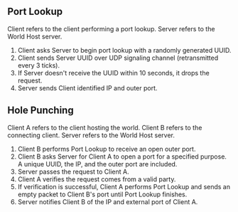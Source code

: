 ## Port Lookup

Client refers to the client performing a port lookup. Server refers to the World Host server.

1. Client asks Server to begin port lookup with a randomly generated UUID.
2. Client sends Server UUID over UDP signaling channel (retransmitted every 3 ticks).
3. If Server doesn't receive the UUID within 10 seconds, it drops the request.
4. Server sends Client identified IP and outer port.

## Hole Punching

Client A refers to the client hosting the world. Client B refers to the connecting client. Server refers to the World Host server.

1. Client B performs Port Lookup to receive an open outer port.
2. Client B asks Server for Client A to open a port for a specified purpose. A unique UUID, the IP, and the outer port are included.
3. Server passes the request to Client A.
4. Client A verifies the request comes from a valid party.
5. If verification is successful, Client A performs Port Lookup and sends an empty packet to Client B's port until Port Lookup finishes.
6. Server notifies Client B of the IP and external port of Client A.
